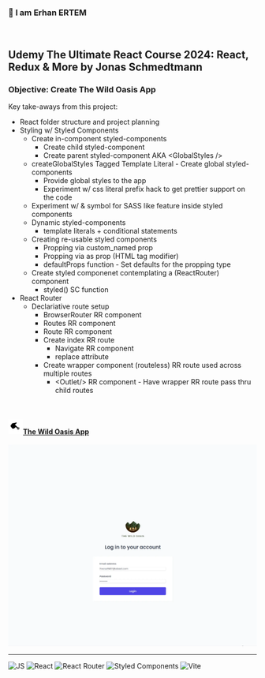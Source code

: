 ### 👋 **I am Erhan ERTEM**

&emsp;

## Udemy The Ultimate React Course 2024: React, Redux & More by Jonas Schmedtmann

### **Objective:** Create The Wild Oasis App

Key take-aways from this project:

- React folder structure and project planning
- Styling w/ Styled Components
  - Create in-component styled-components
    - Create child styled-component
    - Create parent styled-component AKA \<GlobalStyles />
  - createGlobalStyles Tagged Template Literal - Create global styled-components
    - Provide global styles to the app
    - Experiment w/ css literal prefix hack to get prettier support on the code
  - Experiment w/ & symbol for SASS like feature inside styled components
  - Dynamic styled-components
    - template literals + conditional statements
  - Creating re-usable styled components
    - Propping via custom_named prop
    - Propping via as prop (HTML tag modifier)
    - defaultProps function - Set defaults for the propping type
  - Create styled componenet contemplating a (ReactRouter) component
    - styled() SC function
- React Router
  - Declariative route setup
    - BrowserRouter RR component
    - Routes RR component
    - Route RR component
    - Create index RR route
      - Navigate RR component
      - replace attribute
    - Create wrapper component (routeless) RR route used across multiple routes
      - \<Outlet/> RR component - Have wrapper RR route pass thru child routes

&emsp;

#### <img src="./push.gif" width="30px"/>[The Wild Oasis App](https://****)

<img src="./screenshot.webp" width="600px"/>

---

![JS](https://img.shields.io/badge/JavaScript-323330?style=square&logo=javascript&logoColor=F7DF1E)
![React](https://img.shields.io/badge/React-20232A?style=square&logo=react&logoColor=61DAF)
![React Router](https://img.shields.io/badge/React_Router-CA4245?style=square&logo=react-router&logoColor=white)
![Styled Components](https://img.shields.io/badge/styled--components-DB7093?style=square&logo=styled-components&logoColor=white)
![Vite](https://img.shields.io/badge/Vite-B73BFE?style=square&logo=vite&logoColor=FFD62E)
